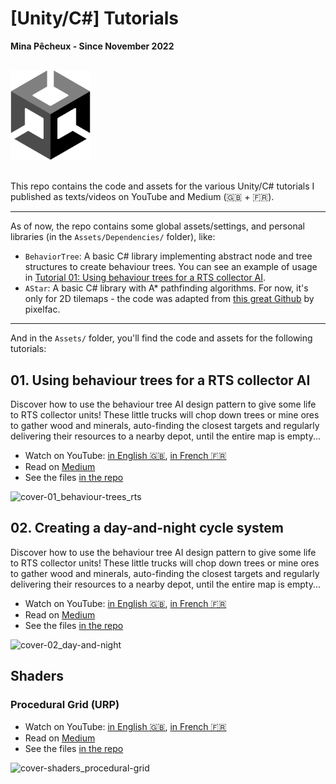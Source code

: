 # [Unity/C#] Tutorials

**Mina Pêcheux - Since November 2022**

<img style="width: 128px; margin: 1rem 0;" src="doc/unity-square.png" />

This repo contains the code and assets for the various Unity/C# tutorials I published as texts/videos on YouTube and Medium (🇬🇧 + 🇫🇷).

---

As of now, the repo contains some global assets/settings, and personal libraries (in the `Assets/Dependencies/` folder), like:

- `BehaviorTree`: A basic C# library implementing abstract node and tree structures to create behaviour trees. You can see an example of usage in [Tutorial 01: Using behaviour trees for a RTS collector AI](#tutorial-01_bts-rts).
- `AStar`: A basic C# library with A* pathfinding algorithms. For now, it's only for 2D tilemaps - the code was adapted from [this great Github](https://github.com/pixelfac/2D-Astar-Pathfinding-in-Unity) by pixelfac.

---

And in the `Assets/` folder, you'll find the code and assets for the following tutorials:

## 01. Using behaviour trees for a RTS collector AI [<div />](#tutorial-01_bts-rts)

Discover how to use the behaviour tree AI design pattern to give some life to RTS collector units! These little trucks will chop down trees or mine ores to gather wood and minerals, auto-finding the closest targets and regularly delivering their resources to a nearby depot, until the entire map is empty...

- Watch on YouTube: [in English 🇬🇧](https://www.youtube.com/watch?v=ySIzNaW0HUI), [in French 🇫🇷](https://www.youtube.com/watch?v=utbQapz6DoU)
- Read on [Medium](https://mina-pecheux.medium.com/using-behaviour-trees-for-a-rts-collector-ai-in-unity-c-dca24243ebce)
- See the files [in the repo](/Assets/01-BehaviourTreesRTS/)

![cover-01_behaviour-trees_rts](doc/01_behaviour-trees_rts.gif)

## 02. Creating a day-and-night cycle system [<div />](#tutorial-02_day-and-night)

Discover how to use the behaviour tree AI design pattern to give some life to RTS collector units! These little trucks will chop down trees or mine ores to gather wood and minerals, auto-finding the closest targets and regularly delivering their resources to a nearby depot, until the entire map is empty...

- Watch on YouTube: [in English 🇬🇧](https://www.youtube.com/watch?v=O997NxQGQ6A), [in French 🇫🇷](https://www.youtube.com/watch?v=CHV9xLaFf8w)
- Read on [Medium](https://mina-pecheux.medium.com/creating-a-basic-day-and-night-cycle-in-unity-c-dff942c1690d)
- See the files [in the repo](/Assets/02-DayAndNightCycle/)

![cover-02_day-and-night](doc/02_day-and-night.gif)

## Shaders

### Procedural Grid (URP)

- Watch on YouTube: [in English 🇬🇧](https://www.youtube.com/watch?v=T0CYpOyCVIU), [in French 🇫🇷](https://www.youtube.com/watch?v=0iq6ZO7owNM)
- Read on [Medium](https://mina-pecheux.medium.com/creating-a-procedural-grid-shader-in-unity-6d0b727bf52d)
- See the files [in the repo](/Assets/Shaders/)

![cover-shaders_procedural-grid](doc/shaders_procedural-grid.gif)
